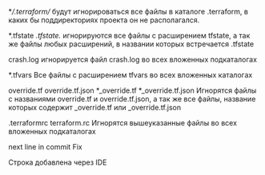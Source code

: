 **/.terraform/*
будут игнорироваться все файлы в каталоге .terraform, в каких бы поддиректориях проекта он не располагался.

*.tfstate
*.tfstate.*
игнорируются все файлы с расширением tfstate, а так же файлы любых расширений, в названии которых встречается .tfstate

crash.log
игнорируется файл crash.log во всех вложенных подкаталогах

*.tfvars
Все файлы с расширением tfvars во всех вложенных каталогах

override.tf
override.tf.json
*_override.tf
*_override.tf.json
Игнорятся файлы с названиями override.tf и override.tf.json, а так же все файлы, название которых содержит _override.tf или _override.tf.json

.terraformrc
terraform.rc
Игнорятся вышеуказанные файлы во всех вложенных подкаталогах

next line in commit Fix

Строка добавлена через IDE
